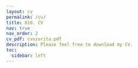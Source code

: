 ```yaml
---
layout: cv
permalink: /cv/
title: 010. CV
nav: true
nav_order: 2
cv_pdf: cvozurita.pdf
description: Please feel free to download my CV.
toc:
  sidebar: left
---
```

